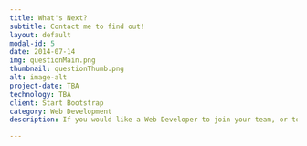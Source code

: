 ```yaml
---
title: What's Next?
subtitle: Contact me to find out!
layout: default
modal-id: 5
date: 2014-07-14
img: questionMain.png
thumbnail: questionThumb.png
alt: image-alt
project-date: TBA
technology: TBA
client: Start Bootstrap
category: Web Development
description: If you would like a Web Developer to join your team, or to help with your next project, please get in touch!

---
```

